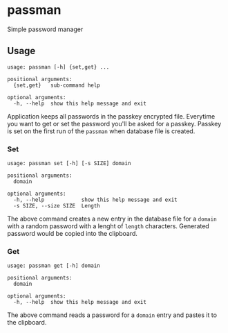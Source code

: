 # passman
Simple password manager

## Usage
```
usage: passman [-h] {set,get} ...

positional arguments:
  {set,get}   sub-command help

optional arguments:
  -h, --help  show this help message and exit
```
Application keeps all passwords in the passkey encrypted file. Everytime you want to get or set the password you'll be asked for a passkey. Passkey is set on the first run of the `passman` when database file is created.
### Set
```
usage: passman set [-h] [-s SIZE] domain

positional arguments:
  domain

optional arguments:
  -h, --help            show this help message and exit
  -s SIZE, --size SIZE  Length
```
The above command creates a new entry in the database file for a `domain` with a random password with a lenght of `length` characters. Generated password would be copied into the clipboard.

### Get
```
usage: passman get [-h] domain

positional arguments:
  domain

optional arguments:
  -h, --help  show this help message and exit

```
The above command reads a password for a `domain` entry and pastes it to the clipboard.
